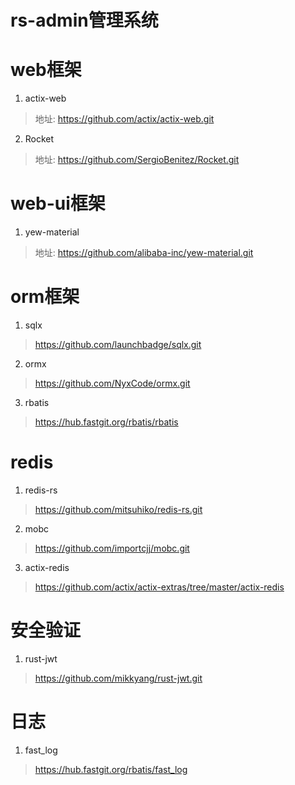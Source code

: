 # rs-admin管理系统

# web框架

1. actix-web

> 地址: https://github.com/actix/actix-web.git

2. Rocket

> 地址: https://github.com/SergioBenitez/Rocket.git

# web-ui框架

1. yew-material

> 地址: https://github.com/alibaba-inc/yew-material.git

# orm框架

1. sqlx

> https://github.com/launchbadge/sqlx.git

2. ormx

> https://github.com/NyxCode/ormx.git


3. rbatis

> https://hub.fastgit.org/rbatis/rbatis
# redis

1. redis-rs

> https://github.com/mitsuhiko/redis-rs.git

2. mobc

> https://github.com/importcjj/mobc.git

3. actix-redis

> https://github.com/actix/actix-extras/tree/master/actix-redis

# 安全验证

1. rust-jwt

> https://github.com/mikkyang/rust-jwt.git

# 日志

1. fast_log

> https://hub.fastgit.org/rbatis/fast_log
